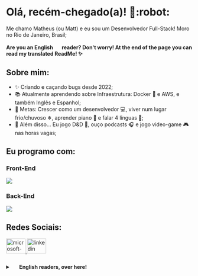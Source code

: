 <h1 align="left">Olá, recém-chegado(a)! 👋:robot:</h1>

<p align="left">Me chamo Matheus (ou Matt) e eu sou um Desenvolvedor Full-Stack! Moro no Rio de Janeiro, Brasil;</p>

<p align="left"><strong>Are you an English <img src="https://cdn-icons-png.flaticon.com/128/197/197484.png" width="17" /> reader? Don't worry! At the end of the page you can read my translated ReadMe! ✨</strong></p>

## Sobre mim:

- ✨ Criando e caçando bugs desde 2022;
- 📚 Atualmente aprendendo sobre Infraestrutura: Docker 🐳 e AWS, e também Inglês e Espanhol;
- 🎯 Metas: Crescer como um desenvolvedor :computer:, viver num lugar frio/chuvoso ❄, aprender piano :musical_keyboard: e falar 4 línguas 🚀;
- :jigsaw: Além disso... Eu jogo D&D :game_die:, ouço podcasts :headphones: e jogo video-game :video_game: nas horas vagas;

## Eu programo com:

<h3 align="left">Front-End</h3>

<div align="left">
  <img src="https://skillicons.dev/icons?i=react,js,html,css" />      
</div>

<h3 align="left">Back-End</h3>

<div align="left">
  <img src="https://skillicons.dev/icons?i=nodejs,ts,mongodb,postgres,redis,docker,aws" />      
</div>

## Redes Sociais:

<div align="left">
  <a href="mt-domingues@hotmail.com" target="_blank">
    <img src="https://raw.githubusercontent.com/maurodesouza/profile-readme-generator/master/src/assets/icons/social/microsoft-outlook/default.svg" width="52" height="40" alt="microsoft-outlook logo"  />
  </a>
   <a href="https://www.linkedin.com/in/matthdomingues/" target="_blank" rel="noopener noreferrer">
    <img src="https://raw.githubusercontent.com/maurodesouza/profile-readme-generator/master/src/assets/icons/social/linkedin/default.svg" width="52" height="40" alt="linkedin logo"  />
  </a>
</div>

###

<details>
  <summary><strong> <img src="https://cdn-icons-png.flaticon.com/128/197/197484.png" width="17" /> English readers, over here! <img src="https://cdn-icons-png.flaticon.com/128/197/197484.png" width="17" /></strong></summary>
  
<h1 align="left">Hello traveller! 👋:robot:</h1>

<p align="left">You call me Matheus (or Matt) and I'm a Full-Stack Developer that lives in Brazil 🇧🇷</p>

## About me:

- ✨ Creating and hunting bugs since 2022;
- 📚 I'm currently learning Infrastructure: Docker 🐳 and AWS; Also, I'm learning English;
- 🎯 Goals: grow as a developer :computer:, live in a cold/rainy place ❄, learn to play piano :musical_keyboard: and speak 4 languagues 🚀;
- :jigsaw: And also... I play D&D :game_die:, listen podcasts :headphones: and videogames :video_game: in my free time;

## I code with:

<h3 align="left">Front-End</h3>

<div align="left">
  <img src="https://skillicons.dev/icons?i=react,js,html,css" />      
</div>

<h3 align="left">Back-End</h3>

<div align="left">
  <img src="https://skillicons.dev/icons?i=nodejs,ts,mongodb,postgres,redis,docker,aws" />      
</div>

## Social Medias:

<div align="left">
  <a href="mt-domingues@hotmail.com" target="_blank">
    <img src="https://raw.githubusercontent.com/maurodesouza/profile-readme-generator/master/src/assets/icons/social/microsoft-outlook/default.svg" width="52" height="40" alt="microsoft-outlook logo"  />
  </a>
   <a href="https://www.linkedin.com/in/matthdomingues/" target="_blank" rel="noopener noreferrer">
    <img src="https://raw.githubusercontent.com/maurodesouza/profile-readme-generator/master/src/assets/icons/social/linkedin/default.svg" width="52" height="40" alt="linkedin logo"  />
  </a>
</div>
</details>

